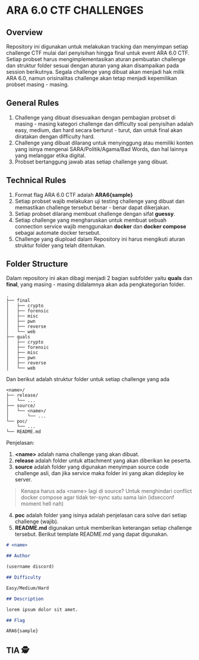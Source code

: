 # ARA 6.0 CTF CHALLENGES

## Overview

Repository ini digunakan untuk melakukan tracking dan menyimpan setiap challenge CTF mulai dari penyisihan hingga final untuk event ARA 6.0 CTF. Setiap probset harus mengimplementasikan aturan pembuatan challenge dan struktur folder sesuai dengan aturan yang akan disampaikan pada session berikutnya. Segala challenge yang dibuat akan menjadi hak milik ARA 6.0, namun orisinalitas challenge akan tetap menjadi kepemilikan probset masing - masing.

## General Rules

1. Challenge yang dibuat disesuaikan dengan pembagian probset di masing - masing kategori challenge dan difficulty soal penyisihan adalah easy, medium, dan hard secara berturut - turut, dan untuk final akan diratakan dengan difficulty hard.
2. Challenge yang dibuat dilarang untuk menyinggung atau memiliki konten yang isinya mengenai SARA/Politik/Agama/Bad Words, dan hal lainnya yang melanggar etika digital.
3. Probset bertanggung jawab atas setiap challenge yang dibuat.

## Technical Rules

1. Format flag ARA 6.0 CTF adalah **ARA6{sample}**
2. Setiap probset wajib melakukan uji testing challenge yang dibuat dan memastikan challenge tersebut benar - benar dapat dikerjakan.
3. Setiap probset dilarang membuat challenge dengan sifat **guessy**.
4. Setiap challenge yang mengharuskan untuk membuat sebuah connection service wajib menggunakan **docker** dan **docker compose** sebagai automate docker tersebut.
5. Challenge yang diupload dalam Repository ini harus mengikuti aturan struktur folder yang telah ditentukan.

## Folder Structure

Dalam repository ini akan dibagi menjadi 2 bagian subfolder yaitu **quals** dan **final**, yang masing - masing didalamnya akan ada pengkategorian folder.

```
.
├── final
│   ├── crypto
│   ├── forensic
│   ├── misc
│   ├── pwn
│   ├── reverse
│   └── web
├── quals
│   ├── crypto
│   ├── forensic
│   ├── misc
│   ├── pwn
│   ├── reverse
│   └── web
```

Dan berikut adalah struktur folder untuk setiap challenge yang ada

```
<name>/
├── release/
│   └── ...
├── source/
│   └── <name>/
│       └── ...
└── poc/
    └── ...
└── README.md
```

Penjelasan:

1. **\<name>** adalah nama challenge yang akan dibuat.
2. **release** adalah folder untuk attachment yang akan diberikan ke peserta.
3. **source** adalah folder yang digunakan menyimpan source code challenge asli, dan jika service maka folder ini yang akan dideploy ke server.

> Kenapa harus ada \<name> lagi di source?
> Untuk menghindari conflict docker compose agar tidak ter-sync satu sama lain (idsecconf moment hell nah)

4. **poc** adalah folder yang isinya adalah penjelasan cara solve dari setiap challenge (wajib).
5. **README.md** digunakan untuk memberikan keterangan setiap challenge tersebut. Berikut template README.md yang dapat digunakan.

```md
# <name>

## Author

(username discord)

## Difficulty

Easy/Medium/Hard

## Description

lorem ipsum dolor sit amet.

## Flag

ARA6{sample}
```

## TIA 🕵️

